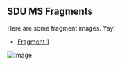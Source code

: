 ## SDU MS Fragments
Here are some fragment images. Yay!

* [Fragment 1](fragment1.md)

![Image](https://github.com/kristinbourassa/Rara/blob/master/JPEG/RARA-%20fragmenter-pakke-1_001.jpg)
